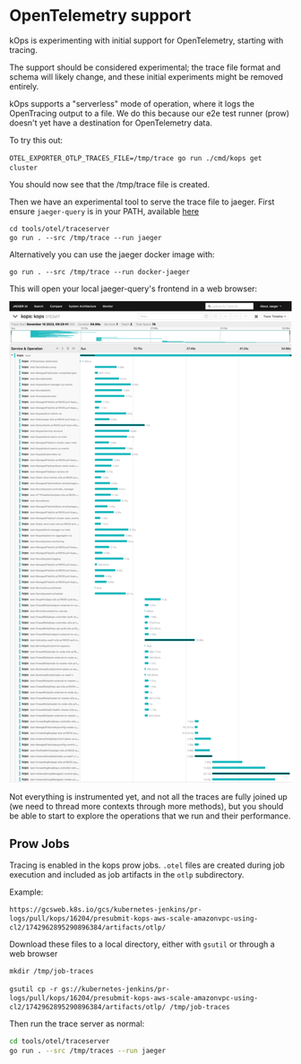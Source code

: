 # OpenTelemetry support

kOps is experimenting with initial support for OpenTelemetry, starting with tracing.

The support should be considered experimental; the trace file format and schema will likely change, and these initial experiments might be removed entirely.

kOps supports a "serverless" mode of operation, where it logs the OpenTracing output to a file.  We do this because our e2e test runner (prow) doesn't yet have a destination for OpenTelemetry data.

To try this out:

`OTEL_EXPORTER_OTLP_TRACES_FILE=/tmp/trace go run ./cmd/kops get cluster`

You should now see that the /tmp/trace file is created.

Then we have an experimental tool to serve the trace file to jaeger. First ensure `jaeger-query` is in your PATH, available [here](https://www.jaegertracing.io/download/#binaries)

```
cd tools/otel/traceserver
go run . --src /tmp/trace --run jaeger
```

Alternatively you can use the jaeger docker image with:

```
go run . --src /tmp/trace --run docker-jaeger
```

This will open your local jaeger-query's frontend in a web browser:

![Jaeger UI](./img/jaeger-query.png)

Not everything is instrumented yet, and not all the traces are fully joined up (we need to thread more contexts through more methods),
but you should be able to start to explore the operations that we run and their performance.

## Prow Jobs

Tracing is enabled in the kops prow jobs. `.otel` files are created during job execution and included as job artifacts in the `otlp` subdirectory.

Example:

```
https://gcsweb.k8s.io/gcs/kubernetes-jenkins/pr-logs/pull/kops/16204/presubmit-kops-aws-scale-amazonvpc-using-cl2/1742962895290896384/artifacts/otlp/
```

Download these files to a local directory, either with `gsutil` or through a web browser

```
mkdir /tmp/job-traces

gsutil cp -r gs://kubernetes-jenkins/pr-logs/pull/kops/16204/presubmit-kops-aws-scale-amazonvpc-using-cl2/1742962895290896384/artifacts/otlp/ /tmp/job-traces
```

Then run the trace server as normal:

```sh
cd tools/otel/traceserver
go run . --src /tmp/traces --run jaeger
```